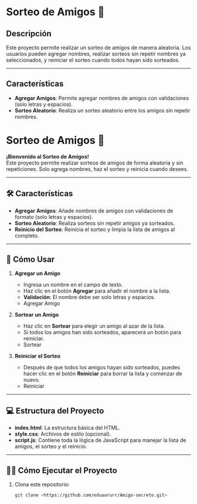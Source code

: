 # Sorteo de Amigos 🎉

## Descripción
Este proyecto permite realizar un sorteo de amigos de manera aleatoria. Los usuarios pueden agregar nombres, realizar sorteos sin repetir nombres ya seleccionados, y reiniciar el sorteo cuando todos hayan sido sorteados.

---

## Características

- **Agregar Amigos**: Permite agregar nombres de amigos con validaciones (solo letras y espacios).
- **Sorteo Aleatorio**: Realiza un sorteo aleatorio entre los amigos sin repetir nombres.
# Sorteo de Amigos 🎉

**¡Bienvenido al Sorteo de Amigos!**  
Este proyecto permite realizar sorteos de amigos de forma aleatoria y sin repeticiones. Solo agrega nombres, haz el sorteo y reinicia cuando desees.

---

## 🛠 Características

- **Agregar Amigos**: Añade nombres de amigos con validaciones de formato (solo letras y espacios).
- **Sorteo Aleatorio**: Realiza sorteos sin repetir amigos ya sorteados.
- **Reinicio del Sorteo**: Reinicia el sorteo y limpia la lista de amigos al completo.

---

## 🚀 Cómo Usar

1. **Agregar un Amigo**
   - Ingresa un nombre en el campo de texto.
   - Haz clic en el botón **Agregar** para añadir el nombre a la lista.
   - **Validación**: El nombre debe ser solo letras y espacios.
   - Agregar Amigo

2. **Sortear un Amigo**
   - Haz clic en **Sortear** para elegir un amigo al azar de la lista.
   - Si todos los amigos han sido sorteados, aparecerá un botón para reiniciar.
   - Sortear
3. **Reiniciar el Sorteo**
   - Después de que todos los amigos hayan sido sorteados, puedes hacer clic en el botón **Reiniciar** para borrar la lista y comenzar de nuevo.
   - Reiniciar

---

## 💻 Estructura del Proyecto

- **index.html**: La estructura básica del HTML.
- **style.css**: Archivos de estilo (opcional).
- **script.js**: Contiene toda la lógica de JavaScript para manejar la lista de amigos, el sorteo y el reinicio.

---

## 🧑‍💻 Cómo Ejecutar el Proyecto

1. Clona este repositorio:
   ```bash
   git clone <https://github.com/eduaarurr/Amigo-secreto.git>
